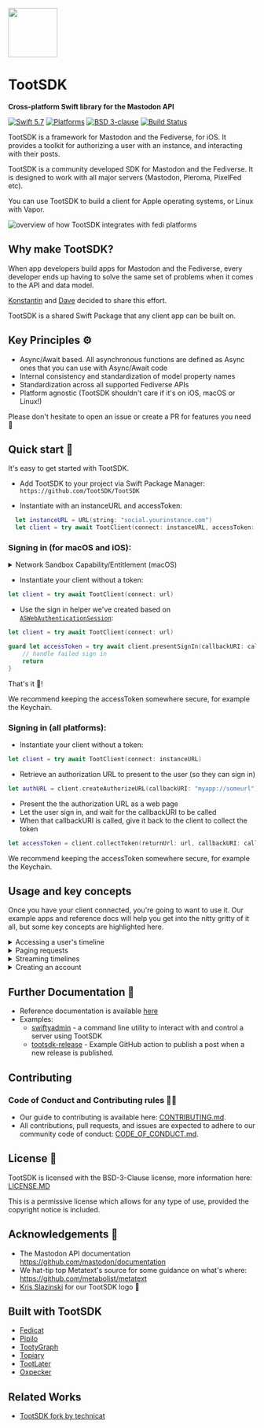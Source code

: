 <p><img src="https://raw.githubusercontent.com/TootSDK/TootSDK/main/media/logo.svg" width="100" /></p>

# TootSDK

<p><strong>Cross-platform Swift library for the Mastodon API</strong></p>

<p>
    <a href="https://developer.apple.com/swift/"><img alt="Swift 5.7" src="https://img.shields.io/badge/swift-5.7-orange.svg?style=flat"></a>
    <a href="https://developer.apple.com/swift/"><img alt="Platforms" src="https://img.shields.io/badge/platform-iOS%20%7C%20macOS%20%7C%20tvOS%20%7C%20watchOS%20%7C%20Linux-blueviolet"></a>
     <a href="https://github.com/TootSDK/TootSDK/blob/main/LICENSE.md"><img alt="BSD 3-clause" src="https://img.shields.io/badge/License-BSD_3--Clause-blue.svg"></a>
    <a href="https://github.com/TootSDK/TootSDK/actions"><img alt="Build Status" src="https://github.com/TootSDK/TootSDK/actions/workflows/build.yml/badge.svg"></a>
</p>

TootSDK is a framework for Mastodon and the Fediverse, for iOS. It provides a toolkit for authorizing a user with an instance, and interacting with their posts.

TootSDK is a community developed SDK for Mastodon and the Fediverse.
It is designed to work with all major servers (Mastodon, Pleroma, PixelFed etc).

You can use TootSDK to build a client for Apple operating systems, or Linux with Vapor.

![overview of how TootSDK integrates with fedi platforms](https://raw.githubusercontent.com/TootSDK/TootSDK/main/media/overview.png)

## Why make TootSDK?

When app developers build apps for Mastodon and the Fediverse, every developer ends up having to solve the same set of problems when it comes to the API and data model.

[Konstantin](https://social.headbright.eu/@konstantin) and [Dave](https://social.lightbeamapps.com/@dave) decided to share this effort.

TootSDK is a shared Swift Package that any client app can be built on.

## Key Principles ⚙️

- Async/Await based. All asynchronous functions are defined as Async ones that you can use with Async/Await code
- Internal consistency and standardization of model property names
- Standardization across all supported Fediverse APIs
- Platform agnostic (TootSDK shouldn't care if it's on iOS, macOS or Linux!)

Please don't hesitate to open an issue or create a PR for features you need 🙏

## Quick start 🏁

It's easy to get started with TootSDK.

- Add TootSDK to your project via Swift Package Manager: `https://github.com/TootSDK/TootSDK`

- Instantiate with an instanceURL and accessToken:

```swift
  let instanceURL = URL(string: "social.yourinstance.com")
  let client = try await TootClient(connect: instanceURL, accessToken: "USERACCESSTOKEN")
```

### Signing in (for macOS and iOS):

<details>
<summary>Network Sandbox Capability/Entitlement (macOS)</summary>

When using TootSDK within a macOS target you will need to enable the `com.apple.security.network.client` entitlement in your entitlements file or within the **Signing & Capabilities** tab in Xcode.

```
<key>com.apple.security.network.client</key>
<true/>
```

![Xcode target view showing the Signing & Capabilities tab with and arrow pointing to a checked Outgoing Connections (Client) option](media/network_sandbox_capability_entitlement.png)

</details>

- Instantiate your client without a token:

```swift
let client = try await TootClient(connect: url)
```

- Use the sign in helper we've created based on [`ASWebAuthenticationSession`](https://developer.apple.com/documentation/authenticationservices/aswebauthenticationsession):

```swift
let client = try await TootClient(connect: url)

guard let accessToken = try await client.presentSignIn(callbackURI: callbackURI) else {
    // handle failed sign in
    return
}
```

That's it 🎉!

We recommend keeping the accessToken somewhere secure, for example the Keychain.

### Signing in (all platforms):

- Instantiate your client without a token:

```swift
let client = try await TootClient(connect: instanceURL)
```

- Retrieve an authorization URL to present to the user (so they can sign in)

```swift
let authURL = client.createAuthorizeURL(callbackURI: "myapp://someurl")
```

- Present the the authorization URL as a web page
- Let the user sign in, and wait for the callbackURI to be called
- When that callbackURI is called, give it back to the client to collect the token

```swift
let accessToken = client.collectToken(returnUrl: url, callbackURI: callbackURI)
```

We recommend keeping the accessToken somewhere secure, for example the Keychain.

## Usage and key concepts

Once you have your client connected, you're going to want to use it. Our example apps and reference docs will help you get into the nitty gritty of it all, but some key concepts are highlighted here.

<details>
<summary>Accessing a user's timeline</summary>

There are several different types of timeline in TootSDK that you can access, for example their home timeline, the local timeline of their instance, or the federated timeline. These are all enumerated in the `Timeline` enum.

You can retrieve the latest posts (up to 40 on Mastodon) with a call like so:

```swift
let items = try await client.getTimeline(.home)
let posts = items.result
```

TootSDK returns Posts, Accounts, Lists and DomainBblocks as `PagedResult`. In our code, `items` is a PagedResult struct. It contains a property called `result` which will be the type of data request (in this case an array of `Post`).

</details>

<details>
<summary>Paging requests</summary>

Some requests in TootSDK allow pagination in order to request more information. TootSDK can request a specific page using the `PagedInfo` struct and handles paginaged server responses using the `PagedResult` struct.

PagedInfo has the following properties:

- maxId (Return results older than ID)
- minId (Return results immediately newer than ID)
- sinceId (Return results newer than ID)

So for example, if we want all posts from the user's home timeline that are newer than post ID 100, we could write:

```swift
let items = try await client.getTimeline(.home, PagedInfo(minId: 100))
let posts = items.result
```

Paged requests also deliver a PagedInfo struct as a property of the `PagedResult` returned, which means you can use that for subsequent requests of the same type.

```swift

var pagedInfo: PagedInfo?
var posts: [Post] = []

func retrievePosts() async {
    let items = try await client.getTimeline(.home, pagedInfo)
    posts.append(contentsOf: items.result)
    self.pagedInfo = items.pagedInfo
}

```

TootSDK implements several facilities to make it easier to iterate over multiple pages using the `hasPrevious`, `hasNext`, `previousPage` and `nextPage` properties of `PagedResult`:

```swift
var pagedInfo: PagedInfo? = nil
var hasMore = true
let query = TootNotificationParams(types: [.mention])

while hasMore {
  let page = try await client.getNotifications(params: query, pagedInfo)
  for notification in page.result {
    print(notification.id)
  }
  hasMore = page.hasPrevious
  pagedInfo = page.previousPage
}
```

⚠️ Different fediverse servers handle pagination differently and so there is no guarantee that `hasPrevious` or `hasNext` can correctly interpret the server response in all cases.

You can learn more about how pagination works for Fediverse servers using a Mastodon compatible API [here](https://docs.joinmastodon.org/api/guidelines/#pagination).

</details>

<details>
<summary>Streaming timelines</summary>

In TootSDK 4.0, experimental support for streaming timelines was introduced. It allows an app to subscribe for one or more available timelines in order to receive events as they happen instead of polling the server.

```swift
// open a socket to a specific timeline
let stream = try! await client.streaming.subscribe(to: .userNotification)

do {
    // listen for events
    for try await event in stream {
        print("got event")
        switch event {
        case .connectionUp:
            //...
        case .connectionDown:
            //...
        case .receivedEvent(let eventContent):
            //...
        }
    }
} catch {
    print(String(describing: error))
}
```

An example of subscribing to a timeline is available in [StreamEvents](Examples/swiftyadmin/Sources/swiftyadmin/Streams/StreamEvents.swift)

You can learn more about Streaminng event support for Mastodon [here](https://docs.joinmastodon.org/methods/streaming/).

You can learn more about Pleroma's implementation of streaming [here](https://api.pleroma.social/#operation/WebsocketHandler.streaming).

</details>

<details>
<summary>Creating an account</summary>

- Register the app with the following scopes `["read", "write:accounts"]`.

- Get instance information and determine the sign up requirements. Some instances may not be open for registration while others may require additional verification.

```swift
let instance = try await client.getInstanceInfo()
if instance.registrations == false {
  // instance not open for registration
  return
}
// ...
```

- Use the `registerAccount` method to create a user account:

```swift
let params = RegisterAccountParams(
      username: name, email: email, password: password, agreement: true, locale: "en")
let token = try await client.registerAccount(params: params)
```

</details>

## Further Documentation 📖

- Reference documentation is available [here](https://tootsdk.github.io/TootDocs/?v=2)
- Examples:
  - [swiftyadmin](https://github.com/TootSDK/TootSDK/tree/main/Examples/swiftyadmin) - a command line utility to interact with and control a server using TootSDK
  - [tootsdk-release](https://github.com/TootSDK/TootSDK/tree/main/Examples/tootsdk-release) - Example GitHub action to publish a post when a new release is published.

## Contributing

### Code of Conduct and Contributing rules 🧑‍⚖️

- Our guide to contributing is available here: [CONTRIBUTING.md](CONTRIBUTING.md).
- All contributions, pull requests, and issues are expected to adhere to our community code of conduct: [CODE_OF_CONDUCT.md](CODE_OF_CONDUCT.md).

## License 📃

TootSDK is licensed with the BSD-3-Clause license, more information here: [LICENSE.MD](LICENSE.md)

This is a permissive license which allows for any type of use, provided the copyright notice is included.

## Acknowledgements 🙏

- The Mastodon API documentation https://github.com/mastodon/documentation
- We hat-tip top Metatext's source for some guidance on what's where: https://github.com/metabolist/metatext
- [Kris Slazinski](https://mastodon.social/@kslazinski) for our TootSDK logo 🤩

## Built with TootSDK

- [Fedicat](https://fedicat.com/)
- [Pipilo](https://apps.apple.com/pl/app/pipilo/id1584544719)
- [TootyGraph](https://github.com/samscam/tootygraph)
- [Topiary](https://lightbeamapps.com/topiary/)
- [TootLater](https://tootlater.kruschel.dev/)
- [Oxpecker](https://oxpecker.social)

## Related Works

- [TootSDK fork by technicat](https://codeberg.org/technicat/tootsdk)
